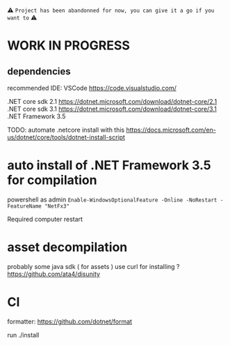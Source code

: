 :warning: `Project has been abandonned for now, you can give it a go if you want to` :warning:

# WORK IN PROGRESS

## dependencies

recommended IDE: VSCode https://code.visualstudio.com/

.NET core sdk 2.1 https://dotnet.microsoft.com/download/dotnet-core/2.1
.NET core sdk 3.1 https://dotnet.microsoft.com/download/dotnet-core/3.1
.NET Framework 3.5

TODO: automate .netcore install with this https://docs.microsoft.com/en-us/dotnet/core/tools/dotnet-install-script

# auto install of .NET Framework 3.5 for compilation

powershell as admin
`Enable-WindowsOptionalFeature -Online -NoRestart -FeatureName "NetFx3"`

Required computer restart

# asset decompilation

probably some java sdk ( for assets ) use curl for installing ?
https://github.com/ata4/disunity

# CI

formatter: https://github.com/dotnet/format

run ./install
